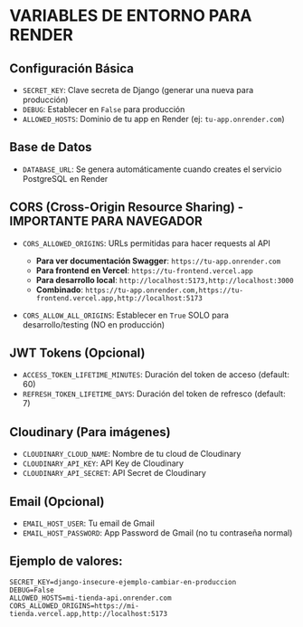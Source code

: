 # VARIABLES DE ENTORNO PARA RENDER

## Configuración Básica
- `SECRET_KEY`: Clave secreta de Django (generar una nueva para producción)
- `DEBUG`: Establecer en `False` para producción
- `ALLOWED_HOSTS`: Dominio de tu app en Render (ej: `tu-app.onrender.com`)

## Base de Datos
- `DATABASE_URL`: Se genera automáticamente cuando creates el servicio PostgreSQL en Render

## CORS (Cross-Origin Resource Sharing) - IMPORTANTE PARA NAVEGADOR
- `CORS_ALLOWED_ORIGINS`: URLs permitidas para hacer requests al API
  - **Para ver documentación Swagger**: `https://tu-app.onrender.com`
  - **Para frontend en Vercel**: `https://tu-frontend.vercel.app`
  - **Para desarrollo local**: `http://localhost:5173,http://localhost:3000`
  - **Combinado**: `https://tu-app.onrender.com,https://tu-frontend.vercel.app,http://localhost:5173`

- `CORS_ALLOW_ALL_ORIGINS`: Establecer en `True` SOLO para desarrollo/testing (NO en producción)

## JWT Tokens (Opcional)
- `ACCESS_TOKEN_LIFETIME_MINUTES`: Duración del token de acceso (default: 60)
- `REFRESH_TOKEN_LIFETIME_DAYS`: Duración del token de refresco (default: 7)

## Cloudinary (Para imágenes)
- `CLOUDINARY_CLOUD_NAME`: Nombre de tu cloud de Cloudinary
- `CLOUDINARY_API_KEY`: API Key de Cloudinary
- `CLOUDINARY_API_SECRET`: API Secret de Cloudinary

## Email (Opcional)
- `EMAIL_HOST_USER`: Tu email de Gmail
- `EMAIL_HOST_PASSWORD`: App Password de Gmail (no tu contraseña normal)

## Ejemplo de valores:
```
SECRET_KEY=django-insecure-ejemplo-cambiar-en-produccion
DEBUG=False
ALLOWED_HOSTS=mi-tienda-api.onrender.com
CORS_ALLOWED_ORIGINS=https://mi-tienda.vercel.app,http://localhost:5173
```